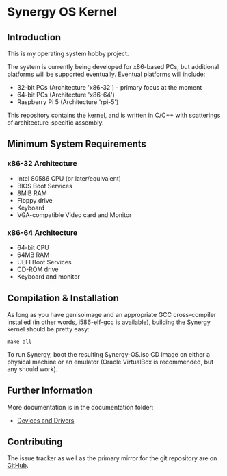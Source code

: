 # Synergy OS Kernel

## Introduction

This is my operating system hobby project.

The system is currently being developed for x86-based PCs, but additional 
platforms will be supported eventually. Eventual platforms will include:

* 32-bit PCs (Architecture 'x86-32') - primary focus at the moment
* 64-bit PCs (Architecture 'x86-64')
* Raspberry Pi 5 (Architecture 'rpi-5')

This repository contains the kernel, and is written in C/C++ with scatterings 
of architecture-specific assembly.

## Minimum System Requirements

### x86-32 Architecture

* Intel 80586 CPU (or later/equivalent)
* BIOS Boot Services
* 8MiB RAM
* Floppy drive
* Keyboard
* VGA-compatible Video card and Monitor

### x86-64 Architecture

* 64-bit CPU
* 64MB RAM
* UEFI Boot Services
* CD-ROM drive
* Keyboard and monitor

## Compilation & Installation

As long as you have genisoimage and an appropriate GCC cross-compiler installed
(in other words, i586-elf-gcc is available), building the Synergy kernel should
be pretty easy:

    make all

To run Synergy, boot the resulting Synergy-OS.iso CD image on either a physical 
machine or an emulator (Oracle VirtualBox is recommended, but any should work).

## Further Information

More documentation is in the documentation folder:

* [Devices and Drivers](documentation/devices-and-drives.md)

## Contributing

The issue tracker as well as the primary mirror for the git repository are on
[GitHub](https://github.com/JackScottAU/Synergy-OS).
